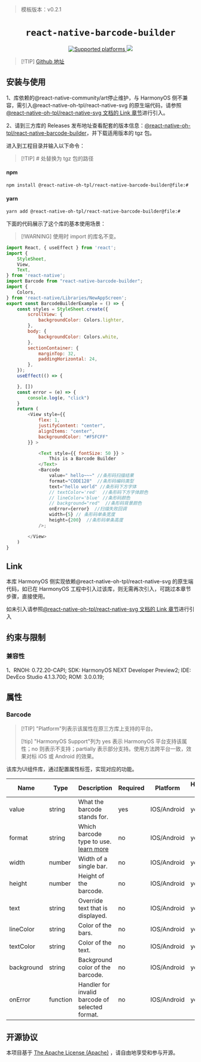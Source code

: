 > 模板版本：v0.2.1

<p align="center">
  <h1 align="center"> <code>react-native-barcode-builder</code> </h1>
</p>
<p align="center">
    <a href="https://github.com/wonsikin/react-native-barcode-builder">
        <img src="https://img.shields.io/badge/platforms-android%20|%20ios%20|%20harmony%20-lightgrey.svg" alt="Supported platforms" />
    </a>
    <a href="https://github.com/wonsikin/react-native-barcode-builder/blob/master/LICENSE">
        <img src="https://img.shields.io/badge/license-apache-green.svg" />
        <!-- <img src="https://img.shields.io/badge/license-Apache-blue.svg" alt="License" /> -->
    </a>
</p>





> [!TIP] [Github 地址](https://github.com/react-native-oh-library/react-native-barcode-builder)

## 安装与使用
1、库依赖的@react-native-community/art停止维护，与 HarmonyOS 侧不兼容，需引入@react-native-oh-tpl/react-native-svg 的原生端代码，请参照[@react-native-oh-tpl/react-native-svg 文档的 Link 章节](/zh-cn/react-native-svg.md#link)进行引入。

2、请到三方库的 Releases 发布地址查看配套的版本信息：[@react-native-oh-tpl/react-native-barcode-builder](https://github.com/react-native-oh-library/react-native-barcode-builder/releases)，并下载适用版本的 tgz 包。

进入到工程目录并输入以下命令：

>[!TIP] # 处替换为 tgz 包的路径

<!-- tabs:start -->

#### **npm**

```bash
npm install @react-native-oh-tpl/react-native-barcode-builder@file:#
```

#### **yarn**

```bash
yarn add @react-native-oh-tpl/react-native-barcode-builder@file:#
```

<!-- tabs:end -->

下面的代码展示了这个库的基本使用场景：

>[!WARNING] 使用时 import 的库名不变。

<!-- {% raw %} -->
```js
import React, { useEffect } from 'react';
import {
    StyleSheet,
    View,
    Text,
} from 'react-native';
import Barcode from "react-native-barcode-builder";
import {
    Colors,
} from 'react-native/Libraries/NewAppScreen';
export const BarcodeBuilderExample = () => {
    const styles = StyleSheet.create({
        scrollView: {
            backgroundColor: Colors.lighter,
        },
        body: {
            backgroundColor: Colors.white,
        },
        sectionContainer: {
            marginTop: 32,
            paddingHorizontal: 24,
        },
    });
    useEffect(() => {

    }, [])
    const error = (e) => {
        console.log(e, "click")
    }
    return (
        <View style={{
            flex: 1,
            justifyContent: "center",
            alignItems: "center",
            backgroundColor: "#F5FCFF"
        }} >

            <Text style={{ fontSize: 50 }} >
                This is a Barcode Builder
            </Text>
            <Barcode
                value=" hello~~~" //条形码扫描结果
                format="CODE128"  //条形码编码类型
                text="hello world" //条形码下方字体
                // textColor='red'  //条形码下方字体颜色
                // lineColor='blue' //条形码颜色
                // background="red"  //条形码背景颜色
                onError={error}  //扫描失败回调
                width={5} // 条形码单条宽度
                height={200}  //条形码单条高度
            />;

        </View>
    )
}

```
<!-- {% endraw %} -->

## Link

本库 HarmonyOS 侧实现依赖@react-native-oh-tpl/react-native-svg 的原生端代码，如已在 HarmonyOS 工程中引入过该库，则无需再次引入，可跳过本章节步骤，直接使用。

如未引入请参照[@react-native-oh-tpl/react-native-svg 文档的 Link 章节](/zh-cn/react-native-svg.md#link)进行引入





## 约束与限制

### 兼容性


1、RNOH: 0.72.20-CAPI; SDK: HarmonyOS NEXT Developer Preview2; IDE: DevEco Studio 4.1.3.700; ROM: 3.0.0.19;


## 属性
### Barcode 
> [!TIP] "Platform"列表示该属性在原三方库上支持的平台。
> 
> [!tip] "HarmonyOS Support"列为 yes 表示 HarmonyOS 平台支持该属性；no 则表示不支持；partially 表示部分支持。使用方法跨平台一致，效果对标 iOS 或 Android 的效果。

该库为UI组件库，通过配置属性标签，实现对应的功能。

| Name        |  Type       |Description  |Required |Platform      | HarmonyOS Support |
| ----------- | -------------------------------------------------- | ------------  |-----------------|------- |-----|
| value        |string|What the barcode stands for.  |yes      |IOS/Android| yes               |
|format     |string | Which barcode type to use.     [learn more](https://github.com/lindell/JsBarcode#supported-barcodes) | no |IOS/Android     | yes               |
| width   |number| Width of a single bar.       |no | IOS/Android|yes               |
| height |number|Height of the barcode.   |no   | IOS/Android     | yes               |
| text        |string| Override text that is displayed.    |no    | IOS/Android   | yes               |
| lineColor        |string| Color of the bars.    |no   |IOS/Android    | yes               |
| textColor        |string| Color of the text.    |no   |IOS/Android    | yes               |
|background       |string| Background color of the barcode.   |no   | IOS/Android|yes               |
|onError      |function| Handler for invalid barcode of selected format.   |no   |IOS/Android| yes               |


## 开源协议

本项目基于 [The Apache License (Apache)](https://github.com/wonsikin/react-native-barcode-builder/blob/master/LICENSE) ，请自由地享受和参与开源。

